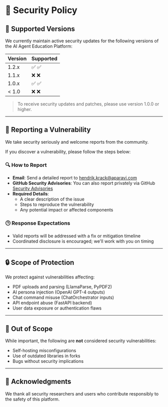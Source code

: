 # 🔐 Security Policy

## 🧩 Supported Versions

We currently maintain active security updates for the following versions of the AI Agent Education Platform:

| Version | Supported          |
| ------- | ------------------ |
| 1.2.x   | ✅ :white_check_mark: |
| 1.1.x   | ❌ :x:                |
| 1.0.x   | ✅ :white_check_mark: |
| < 1.0   | ❌ :x:                |

> To receive security updates and patches, please use version 1.0.0 or higher.

---

## 📣 Reporting a Vulnerability

We take security seriously and welcome reports from the community.

If you discover a vulnerability, please follow the steps below:

### 🔍 How to Report

- **Email**: Send a detailed report to [hendrik.krack@aparavi.com](mailto:hendrik.krack@aparavi.com)
- **GitHub Security Advisories**: You can also report privately via GitHub [Security Advisories](https://github.com/HendrikKrack/ai-agent-education-platform/security/advisories)
- **Required Details**:
  - A clear description of the issue
  - Steps to reproduce the vulnerability
  - Any potential impact or affected components

### 🕒 Response Expectations

- Valid reports will be addressed with a fix or mitigation timeline
- Coordinated disclosure is encouraged; we'll work with you on timing

---

## 🔒 Scope of Protection

We protect against vulnerabilities affecting:

- PDF uploads and parsing (LlamaParse, PyPDF2)
- AI persona injection (OpenAI GPT-4 outputs)
- Chat command misuse (ChatOrchestrator inputs)
- API endpoint abuse (FastAPI backend)
- User data exposure or authentication flaws

---

## 📜 Out of Scope

While important, the following are **not** considered security vulnerabilities:

- Self-hosting misconfigurations
- Use of outdated libraries in forks
- Bugs without security implications

---

## 🙏 Acknowledgments

We thank all security researchers and users who contribute responsibly to the safety of this platform.

